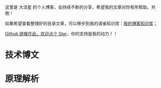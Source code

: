 这里是 大流星 的个人博客，会持续不断的分享，希望我的文章对你有所帮助，共勉！

如果希望查看整理好的目录文章，可以移步到我的语雀知识库：[我的博客知识库](https://www.yuque.com/yopai/pp6bv5)；

[Github 链接在此，欢迎点个 Star](https://github.com/AttemptWeb/Record/issues)，你的支持是我的动力！！

# 技术博文

<!-- 文章卡片 -->
<articlecard-component type='front' index="0"></articlecard-component>

# 原理解析

<articlecard-component type='front' desc="principle" index="1"></articlecard-component>
